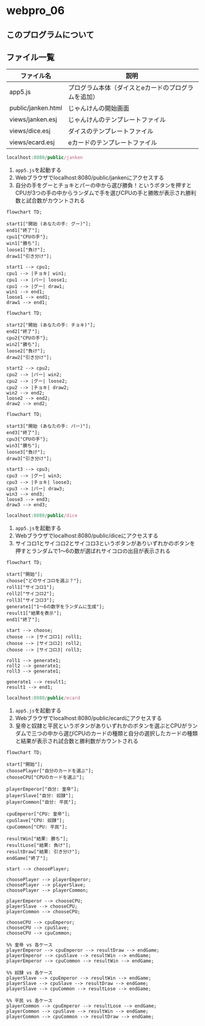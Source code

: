 # webpro_06
## このプログラムについて
## ファイル一覧
ファイル名 |説明
-|-
app5.js | プログラム本体（ダイスとeカードのプログラムを追加）
public/janken.html | じゃんけんの開始画面
views/janken.esj | じゃんけんのテンプレートファイル
views/dice.esj | ダイスのテンプレートファイル
views/ecard.esj | eカードのテンプレートファイル
```javascript
localhost:8080/public/janken
```
1. ```app5.js```を起動する
1. Webブラウザでlocalhost:8080/public/jankenにアクセスする
1. 自分の手をグーとチョキとパーの中から選び勝負！というボタンを押すとCPUが3つの手の中からランダムで手を選びCPUの手と勝敗が表示され勝利数と試合数がカウントされる

```mermaid
flowchart TD;

start1["開始 (あなたの手: グー)"];
end1["終了"];
cpu1{"CPUの手"};
win1["勝ち"];
loose1["負け"];
draw1["引き分け"];

start1 --> cpu1;
cpu1 --> |チョキ| win1;
cpu1 --> |パー| loose1;
cpu1 --> |グー| draw1;
win1 --> end1;
loose1 --> end1;
draw1 --> end1;
```

```mermaid
flowchart TD;

start2["開始 (あなたの手: チョキ)"];
end2["終了"];
cpu2{"CPUの手"};
win2["勝ち"];
loose2["負け"];
draw2["引き分け"];

start2 --> cpu2;
cpu2 --> |パー| win2;
cpu2 --> |グー| loose2;
cpu2 --> |チョキ| draw2;
win2 --> end2;
loose2 --> end2;
draw2 --> end2;
```

```mermaid
flowchart TD;

start3["開始 (あなたの手: パー)"];
end3["終了"];
cpu3{"CPUの手"};
win3["勝ち"];
loose3["負け"];
draw3["引き分け"];

start3 --> cpu3;
cpu3 --> |グー| win3;
cpu3 --> |チョキ| loose3;
cpu3 --> |パー| draw3;
win3 --> end3;
loose3 --> end3;
draw3 --> end3;
```




```javascript
localhost:8080/public/dice
```
1. ```app5.js```を起動する
1. Webブラウザでlocalhost:8080/public/diceにアクセスする
1. サイコロ1とサイコロ2とサイコロ3というボタンがありいずれかのボタンを押すとランダムで1〜6の数が選ばれサイコロの出目が表示される

```mermaid
flowchart TD;

start["開始"];
choose{"どのサイコロを選ぶ？"};
roll1["サイコロ1"];
roll2["サイコロ2"];
roll3["サイコロ3"];
generate1["1〜6の数字をランダムに生成"];
result1["結果を表示"];
end1["終了"];

start --> choose;
choose --> |サイコロ1| roll1;
choose --> |サイコロ2| roll2;
choose --> |サイコロ3| roll3;

roll1 --> generate1;
roll2 --> generate1;
roll3 --> generate1;

generate1 --> result1;
result1 --> end1;
```



```javascript
localhost:8080/public/ecard
```
1. ```app5.js```を起動する
1. Webブラウザでlocalhost:8080/public/ecardにアクセスする
1. 皇帝と奴隷と平民というボタンがありいずれかのボタンを選ぶとCPUがランダムで三つの中から選びCPUのカードの種類と自分の選択したカードの種類と結果が表示され試合数と勝利数がカウントされる

```mermaid
flowchart TD;

start["開始"];
choosePlayer["自分のカードを選ぶ"];
chooseCPU["CPUのカードを選ぶ"];

playerEmperor["自分: 皇帝"];
playerSlave["自分: 奴隷"];
playerCommon["自分: 平民"];

cpuEmperor["CPU: 皇帝"];
cpuSlave["CPU: 奴隷"];
cpuCommon["CPU: 平民"];

resultWin["結果: 勝ち"];
resultLose["結果: 負け"];
resultDraw["結果: 引き分け"];
endGame["終了"];

start --> choosePlayer;

choosePlayer --> playerEmperor;
choosePlayer --> playerSlave;
choosePlayer --> playerCommon;

playerEmperor --> chooseCPU;
playerSlave --> chooseCPU;
playerCommon --> chooseCPU;

chooseCPU --> cpuEmperor;
chooseCPU --> cpuSlave;
chooseCPU --> cpuCommon;

%% 皇帝 vs 各ケース
playerEmperor --> cpuEmperor --> resultDraw --> endGame;
playerEmperor --> cpuSlave --> resultWin --> endGame;
playerEmperor --> cpuCommon --> resultWin --> endGame;

%% 奴隷 vs 各ケース
playerSlave --> cpuEmperor --> resultWin --> endGame;
playerSlave --> cpuSlave --> resultDraw --> endGame;
playerSlave --> cpuCommon --> resultLose --> endGame;

%% 平民 vs 各ケース
playerCommon --> cpuEmperor --> resultLose --> endGame;
playerCommon --> cpuSlave --> resultWin --> endGame;
playerCommon --> cpuCommon --> resultDraw --> endGame;
```
